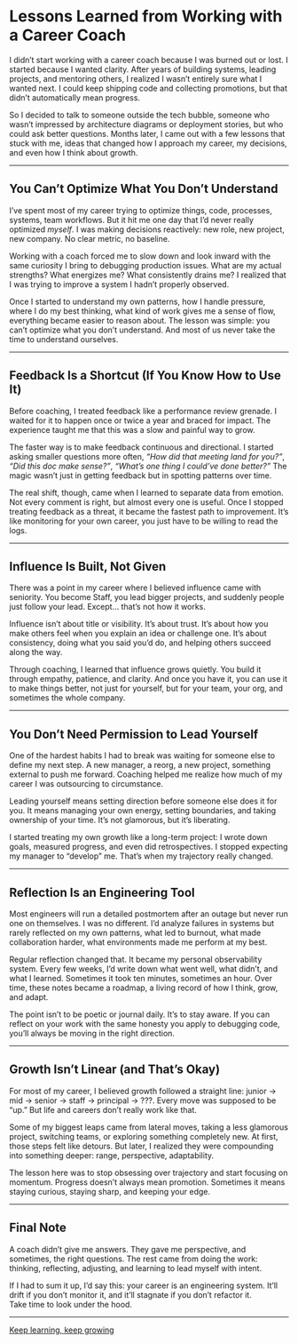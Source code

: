# Lessons Learned from Working with a Career Coach  

I didn’t start working with a career coach because I was burned out or lost. I started because I wanted clarity. After years of building systems, leading projects, and mentoring others, I realized I wasn’t entirely sure what I wanted next. I could keep shipping code and collecting promotions, but that didn’t automatically mean progress.  

So I decided to talk to someone outside the tech bubble, someone who wasn’t impressed by architecture diagrams or deployment stories, but who could ask better questions. Months later, I came out with a few lessons that stuck with me, ideas that changed how I approach my career, my decisions, and even how I think about growth.  

---

## You Can’t Optimize What You Don’t Understand  
I’ve spent most of my career trying to optimize things, code, processes, systems, team workflows. But it hit me one day that I’d never really optimized *myself*. I was making decisions reactively: new role, new project, new company. No clear metric, no baseline.  

Working with a coach forced me to slow down and look inward with the same curiosity I bring to debugging production issues. What are my actual strengths? What energizes me? What consistently drains me? I realized that I was trying to improve a system I hadn’t properly observed.  

Once I started to understand my own patterns, how I handle pressure, where I do my best thinking, what kind of work gives me a sense of flow, everything became easier to reason about. The lesson was simple: you can’t optimize what you don’t understand. And most of us never take the time to understand ourselves.  

---

## Feedback Is a Shortcut (If You Know How to Use It)  
Before coaching, I treated feedback like a performance review grenade. I waited for it to happen once or twice a year and braced for impact. The experience taught me that this was a slow and painful way to grow.  

The faster way is to make feedback continuous and directional. I started asking smaller questions more often, *“How did that meeting land for you?”*, *“Did this doc make sense?”*, *“What’s one thing I could’ve done better?”* The magic wasn’t just in getting feedback but in spotting patterns over time.  

The real shift, though, came when I learned to separate data from emotion. Not every comment is right, but almost every one is useful. Once I stopped treating feedback as a threat, it became the fastest path to improvement. It’s like monitoring for your own career, you just have to be willing to read the logs.  

---

## Influence Is Built, Not Given  
There was a point in my career where I believed influence came with seniority. You become Staff, you lead bigger projects, and suddenly people just follow your lead. Except… that’s not how it works.  

Influence isn’t about title or visibility. It’s about trust. It’s about how you make others feel when you explain an idea or challenge one. It’s about consistency, doing what you said you’d do, and helping others succeed along the way.  

Through coaching, I learned that influence grows quietly. You build it through empathy, patience, and clarity. And once you have it, you can use it to make things better, not just for yourself, but for your team, your org, and sometimes the whole company.  

---

## You Don’t Need Permission to Lead Yourself  
One of the hardest habits I had to break was waiting for someone else to define my next step. A new manager, a reorg, a new project, something external to push me forward. Coaching helped me realize how much of my career I was outsourcing to circumstance.  

Leading yourself means setting direction before someone else does it for you. It means managing your own energy, setting boundaries, and taking ownership of your time. It’s not glamorous, but it’s liberating.  

I started treating my own growth like a long-term project: I wrote down goals, measured progress, and even did retrospectives. I stopped expecting my manager to “develop” me. That’s when my trajectory really changed.  

---

## Reflection Is an Engineering Tool  
Most engineers will run a detailed postmortem after an outage but never run one on themselves. I was no different. I’d analyze failures in systems but rarely reflected on my own patterns, what led to burnout, what made collaboration harder, what environments made me perform at my best.  

Regular reflection changed that. It became my personal observability system. Every few weeks, I’d write down what went well, what didn’t, and what I learned. Sometimes it took ten minutes, sometimes an hour. Over time, these notes became a roadmap, a living record of how I think, grow, and adapt.  

The point isn’t to be poetic or journal daily. It’s to stay aware. If you can reflect on your work with the same honesty you apply to debugging code, you’ll always be moving in the right direction.  

---

## Growth Isn’t Linear (and That’s Okay)  
For most of my career, I believed growth followed a straight line: junior → mid → senior → staff → principal → ???. Every move was supposed to be “up.” But life and careers don’t really work like that.  

Some of my biggest leaps came from lateral moves, taking a less glamorous project, switching teams, or exploring something completely new. At first, those steps felt like detours. But later, I realized they were compounding into something deeper: range, perspective, adaptability.  

The lesson here was to stop obsessing over trajectory and start focusing on momentum. Progress doesn’t always mean promotion. Sometimes it means staying curious, staying sharp, and keeping your edge.  

---

## Final Note  
A coach didn’t give me answers. They gave me perspective, and sometimes, the right questions. The rest came from doing the work: thinking, reflecting, adjusting, and learning to lead myself with intent.  

If I had to sum it up, I’d say this: your career is an engineering system. It’ll drift if you don’t monitor it, and it’ll stagnate if you don’t refactor it.  
Take time to look under the hood.  

---  
 
[Keep learning, keep growing](https://www.bytestoskills.co/)
